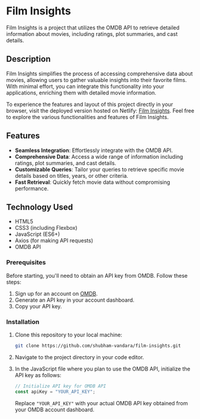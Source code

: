 # Film Insights

Film Insights is a project that utilizes the OMDB API to retrieve detailed information about movies, including ratings, plot summaries, and cast details.

## Description

Film Insights simplifies the process of accessing comprehensive data about movies, allowing users to gather valuable insights into their favorite films. With minimal effort, you can integrate this functionality into your applications, enriching them with detailed movie information. 

To experience the features and layout of this project directly in your browser, visit the deployed version hosted on Netlify: [Film Insights](https://filminsights.netlify.app/). Feel free to explore the various functionalities and features of Film Insights.

## Features

- **Seamless Integration**: Effortlessly integrate with the OMDB API.
- **Comprehensive Data**: Access a wide range of information including ratings, plot summaries, and cast details.
- **Customizable Queries**: Tailor your queries to retrieve specific movie details based on titles, years, or other criteria.
- **Fast Retrieval**: Quickly fetch movie data without compromising performance.

## Technology Used

- HTML5
- CSS3 (including Flexbox)
- JavaScript (ES6+)
- Axios (for making API requests)
- OMDB API

### Prerequisites

Before starting, you'll need to obtain an API key from OMDB. Follow these steps:

1. Sign up for an account on [OMDB](https://www.omdbapi.com/apikey.aspx).
2. Generate an API key in your account dashboard.
3. Copy your API key.

### Installation

1. Clone this repository to your local machine:

    ```bash
    git clone https://github.com/shubham-vandara/film-insights.git
    ```

2. Navigate to the project directory in your code editor.

3. In the JavaScript file where you plan to use the OMDB API, initialize the API key as follows:

    ```javascript
    // Initialize API key for OMDB API
    const apiKey = "YOUR_API_KEY";
    ```

    Replace `"YOUR_API_KEY"` with your actual OMDB API key obtained from your OMDB account dashboard.
